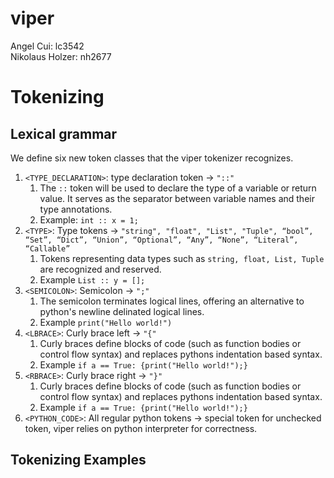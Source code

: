 # viper
Angel Cui: lc3542\
Nikolaus Holzer: nh2677

# Tokenizing

## Lexical grammar
We define six new token classes that the viper tokenizer recognizes.
1) ```<TYPE_DECLARATION>```: type declaration token → ``"::"``
   1) The ```::``` token will be used to declare the type of a variable or return value. It serves as the separator between variable names and their type annotations.
   2) Example: ```int :: x = 1;```
2) ```<TYPE>```: Type tokens → ```"string", "float", "List", "Tuple", “bool”, “Set”, “Dict”, “Union”, “Optional”, “Any”, “None”, “Literal”, “Callable”```
   1) Tokens representing data types such as ```string, float, List, Tuple``` are recognized and reserved. 
   2) Example ```List :: y = [];```
3) `<SEMICOLON>`: Semicolon → `";"`
   1) The semicolon terminates logical lines, offering an alternative to python's newline delinated logical lines.
   2) Example `print("Hello world!")`
4) `<LBRACE>`: Curly brace left → `"{"`
   1) Curly braces define blocks of code (such as function bodies or control flow syntax) and replaces pythons indentation based syntax.
   2) Example ```if a == True: {print("Hello world!");}```
5) `<RBRACE>`: Curly brace right → `"}"`
   1) Curly braces define blocks of code (such as function bodies or control flow syntax) and replaces pythons indentation based syntax.
   2) Example ```if a == True: {print("Hello world!");}``` 
6) `<PYTHON_CODE>`: All regular python tokens → special token for unchecked token, viper relies on python interpreter for correctness.

## Tokenizing Examples
